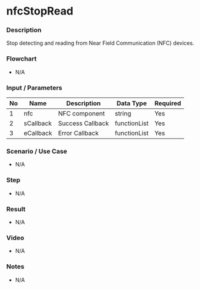 # nfcStopRead

### Description

Stop detecting and reading from Near Field Communication (NFC) devices.

### Flowchart

- N/A

### Input / Parameters

| No | Name | Description | Data Type | Required |
| ------ | ------ | ------ |------ | ------ |
| 1 | nfc | NFC component | string | Yes |
| 2 | sCallback | Success Callback | functionList | Yes | 
| 3 | eCallback | Error Callback | functionList | Yes | 

### Scenario / Use Case

- N/A

### Step

- N/A

### Result

- N/A

### Video

- N/A

### Notes

- N/A